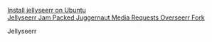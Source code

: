 [Install jellyseerr on Ubuntu](https://snapcraft.io/install/jellyseerr/ubuntu)<br />
[Jellyseerr Jam Packed Juggernaut Media Requests Overseerr Fork](https://www.youtube.com/watch?v=yflhh6oER0I)<br />

Jellyseerr
